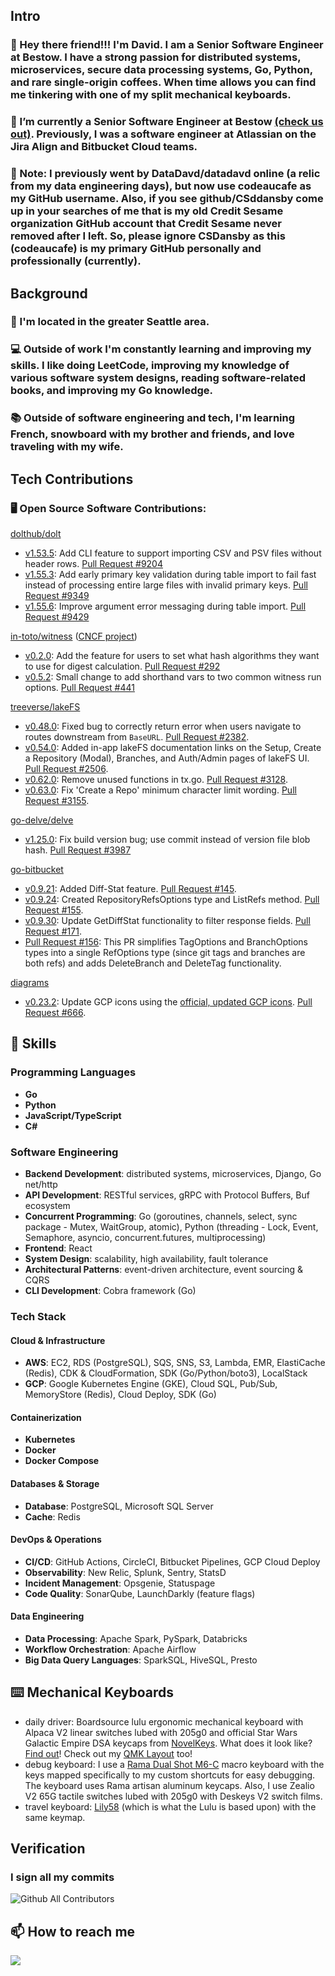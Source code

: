 ## Intro
### 👋 Hey there friend!!! I'm **David**. I am a Senior Software Engineer at Bestow. I have a strong passion for distributed systems, microservices, secure data processing systems, Go, Python, and rare single-origin coffees. When time allows you can find me tinkering with one of my split mechanical keyboards. 

### 💪 I’m currently a Senior Software Engineer at Bestow [(check us out)](https://techcrunch.com/2025/05/13/insurtech-bestow-lands-120m-series-d-from-goldman-sachs-smith-point-capital/). Previously, I was a software engineer at Atlassian on the Jira Align and Bitbucket Cloud teams.

### 📰 Note: I previously went by DataDavd/datadavd online (a relic from my data engineering days), but now use codeaucafe as my GitHub username. Also, if you see github/CSddansby come up in your searches of me that is my old Credit Sesame organization GitHub account that Credit Sesame never removed after I left. So, please ignore CSDansby as this (codeaucafe) is my primary GitHub personally and professionally (currently).

## Background
### :mount_fuji: I'm located in the greater Seattle area.

### 💻 Outside of work I'm constantly learning and improving my skills. I like doing LeetCode, improving my knowledge of various software system designs, reading software-related books, and improving my Go knowledge.

### 📚 Outside of software engineering and tech, I'm learning French, snowboard with my brother and friends, and love traveling with my wife.

## Tech Contributions
### :desktop_computer: Open Source Software Contributions:
[dolthub/dolt](https://github.com/dolthub/dolt)
- [v1.53.5](https://github.com/dolthub/dolt/releases/tag/v1.53.5): Add CLI feature to support importing CSV and PSV files without header rows. [Pull Request #9204](https://github.com/dolthub/dolt/pull/9204)
- [v1.55.3](https://github.com/dolthub/dolt/releases/tag/v1.55.3): Add early primary key validation during table import to fail fast instead of processing entire large files with invalid primary keys.​​​​​​​​​​​​​​​​ [Pull Request #9349](https://github.com/dolthub/dolt/pull/9349)
- [v1.55.6](https://github.com/dolthub/dolt/releases/tag/v1.55.6): Improve argument error messaging during table import. [Pull Request #9429](https://github.com/dolthub/dolt/pull/9429)

[in-toto/witness](https://github.com/in-toto/witness) ([CNCF project](https://www.testifysec.com/blog/witness-donation))
- [v0.2.0](https://github.com/in-toto/witness/releases/tag/v0.2.0): Add the feature for users to set what hash algorithms they want to use for digest calculation. [Pull Request #292](https://github.com/in-toto/witness/pull/292)
- [v0.5.2](https://github.com/in-toto/witness/releases/tag/v0.5.2): Small change to add shorthand vars to two common witness run options. [Pull Request #441](https://github.com/in-toto/witness/pull/441)

[treeverse/lakeFS](https://github.com/treeverse/lakeFS)
- [v0.48.0](https://github.com/treeverse/lakeFS/releases/tag/v0.48.0): Fixed bug to correctly return error when users navigate to routes downstream from `BaseURL`. [Pull Request #2382](https://github.com/treeverse/lakeFS/pull/2382).
- [v0.54.0](https://github.com/treeverse/lakeFS/releases/tag/v0.54.0): Added in-app lakeFS documentation links on the Setup, Create a Repository (Modal), Branches, and Auth/Admin pages of lakeFS UI. [Pull Request #2506](https://github.com/treeverse/lakeFS/pull/2506).
- [v0.62.0](https://github.com/treeverse/lakeFS/releases/tag/v0.62.0): Remove unused functions in tx.go. [Pull Request #3128](https://github.com/treeverse/lakeFS/pull/3128).
- [v0.63.0](https://github.com/treeverse/lakeFS/releases/tag/v0.63.0): Fix 'Create a Repo' minimum character limit wording. [Pull Request #3155](https://github.com/treeverse/lakeFS/pull/3155).

[go-delve/delve](https://github.com/go-delve/delve)
- [v1.25.0](https://github.com/go-delve/delve/releases/tag/v1.25.0): Fix build version bug; use commit instead of version file blob hash. [Pull Request #3987](https://github.com/go-delve/delve/pull/3987)

[go-bitbucket](https://github.com/ktrysmt/go-bitbucket)
- [v0.9.21](https://github.com/ktrysmt/go-bitbucket/releases/tag/v0.9.21): Added Diff-Stat feature. [Pull Request #145](https://github.com/ktrysmt/go-bitbucket/pull/145).
- [v0.9.24](https://github.com/ktrysmt/go-bitbucket/releases/tag/v0.9.24): Created RepositoryRefsOptions type and ListRefs method. [Pull Request #155](https://github.com/ktrysmt/go-bitbucket/pull/155).
- [v0.9.30](https://github.com/ktrysmt/go-bitbucket/releases/tag/v0.9.30): Update GetDiffStat functionality to filter response fields. [Pull Request #171](https://github.com/ktrysmt/go-bitbucket/pull/171).
- [Pull Request #156](https://github.com/ktrysmt/go-bitbucket/pull/156): This PR simplifies TagOptions and BranchOptions types into a single RefOptions type (since git tags and branches are both refs) and adds DeleteBranch and DeleteTag functionality.

[diagrams](https://github.com/mingrammer/diagrams)
- [v0.23.2](https://github.com/mingrammer/diagrams/discussions/828#discussioncomment-4673351): Update GCP icons using the [official, updated GCP icons](https://cloud.google.com/icons). [Pull Request #666](https://github.com/mingrammer/diagrams/pull/666).

## 🚀 Skills
### Programming Languages
- **Go**
- **Python**
- **JavaScript/TypeScript**
- **C#**

### Software Engineering
- **Backend Development**: distributed systems, microservices, Django, Go net/http
- **API Development**: RESTful services, gRPC with Protocol Buffers, Buf ecosystem
- **Concurrent Programming**: Go (goroutines, channels, select, sync package - Mutex, WaitGroup, atomic), Python (threading - Lock, Event, Semaphore, asyncio, concurrent.futures, multiprocessing)
- **Frontend**: React
- **System Design**: scalability, high availability, fault tolerance
- **Architectural Patterns**: event-driven architecture, event sourcing & CQRS
- **CLI Development**: Cobra framework (Go)

### Tech Stack
#### Cloud & Infrastructure
- **AWS**: EC2, RDS (PostgreSQL), SQS, SNS, S3, Lambda, EMR, ElastiCache (Redis), CDK & CloudFormation, SDK (Go/Python/boto3), LocalStack
- **GCP**: Google Kubernetes Engine (GKE), Cloud SQL, Pub/Sub, MemoryStore (Redis), Cloud Deploy, SDK (Go)

#### Containerization
- **Kubernetes**
- **Docker**
- **Docker Compose**

#### Databases & Storage
- **Database**: PostgreSQL, Microsoft SQL Server
- **Cache**: Redis

#### DevOps & Operations
- **CI/CD**: GitHub Actions, CircleCI, Bitbucket Pipelines, GCP Cloud Deploy
- **Observability**: New Relic, Splunk, Sentry, StatsD
- **Incident Management**: Opsgenie, Statuspage
- **Code Quality**: SonarQube, LaunchDarkly (feature flags)

#### Data Engineering
- **Data Processing**: Apache Spark, PySpark, Databricks
- **Workflow Orchestration**: Apache Airflow
- **Big Data Query Languages**: SparkSQL, HiveSQL, Presto

## ⌨️ Mechanical Keyboards
- daily driver: Boardsource lulu ergonomic mechanical keyboard with Alpaca V2 linear switches lubed with 205g0 and official Star Wars Galactic Empire DSA keycaps from [NovelKeys](https://novelkeys.com/products/star-wars-galactic-empire-dsa-keycap-set). What does it look like? [Find out](https://imgur.com/a/daily-driver-lulu-uxowLYo)! Check out my [QMK Layout](https://github.com/codeaucafe/qmk_firmware/blob/ddansby/lulu-keymap/keyboards/boardsource/lulu/keymaps/datadavd/keymap.c) too!
- debug keyboard: I use a [Rama Dual Shot M6-C](https://imgur.com/a/debug-keyboard-bUQWYTZ) macro keyboard with the keys mapped specifically to my custom shortcuts for easy debugging. The keyboard uses Rama artisan aluminum keycaps. Also, I use Zealio V2 65G tactile switches lubed with 205g0 with Deskeys V2 switch films.
- travel keyboard: [Lily58](https://imgur.com/a/WlNtPUB) (which is what the Lulu is based upon) with the same keymap.

## Verification
### I sign all my commits
![Github All Contributors](https://img.shields.io/badge/codeaucafe-Verified-brightgreen)

## 📫 How to reach me
<a href="https://www.linkedin.com/in/davidldansby/"><img src="https://img.shields.io/badge/LinkedIn-0077B5?style=for-the-badge&logo=linkedin&logoColor=white"></a>

<!--
**codeaucafe/codeaucafe** is a ✨ _special_ ✨ repository because its `README.md` (this file) appears on your GitHub profile.

Here are some ideas to get you started:

- 🔭 I’m currently working on ...
- 🌱 I’m currently learning ...
- 👯 I’m looking to collaborate on ...
- 🤔 I’m looking for help with ...
- 💬 Ask me about ...
- 📫 How to reach me: ...
- 😄 Pronouns: ...
- ⚡ Fun fact: ...
-->
